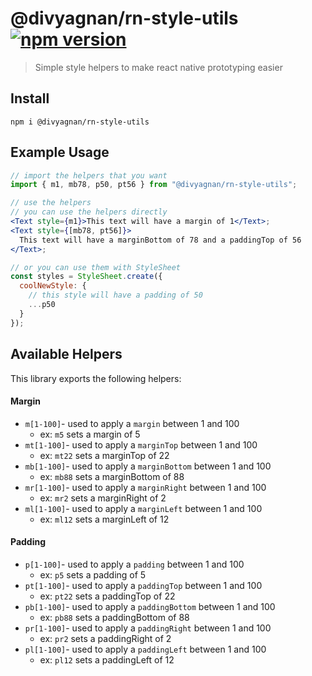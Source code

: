 # @divyagnan/rn-style-utils [![npm version](https://badge.fury.io/js/%40divyagnan%2Frn-style-utils.svg)](https://badge.fury.io/js/%40divyagnan%2Frn-style-utils)

> Simple style helpers to make react native prototyping easier

## Install

```
npm i @divyagnan/rn-style-utils
```

## Example Usage

```jsx
// import the helpers that you want
import { m1, mb78, p50, pt56 } from "@divyagnan/rn-style-utils";

// use the helpers
// you can use the helpers directly
<Text style={m1}>This text will have a margin of 1</Text>;
<Text style={[mb78, pt56]}>
  This text will have a marginBottom of 78 and a paddingTop of 56
</Text>;

// or you can use them with StyleSheet
const styles = StyleSheet.create({
  coolNewStyle: {
    // this style will have a padding of 50
    ...p50
  }
});
```

## Available Helpers

This library exports the following helpers:

#### Margin

* `m[1-100]`- used to apply a `margin` between 1 and 100
  * ex: `m5` sets a margin of 5
* `mt[1-100]`- used to apply a `marginTop` between 1 and 100
  * ex: `mt22` sets a marginTop of 22
* `mb[1-100]`- used to apply a `marginBottom` between 1 and 100
  * ex: `mb88` sets a marginBottom of 88
* `mr[1-100]`- used to apply a `marginRight` between 1 and 100
  * ex: `mr2` sets a marginRight of 2
* `ml[1-100]`- used to apply a `marginLeft` between 1 and 100
  * ex: `ml12` sets a marginLeft of 12

#### Padding

* `p[1-100]`- used to apply a `padding` between 1 and 100
  * ex: `p5` sets a padding of 5
* `pt[1-100]`- used to apply a `paddingTop` between 1 and 100
  * ex: `pt22` sets a paddingTop of 22
* `pb[1-100]`- used to apply a `paddingBottom` between 1 and 100
  * ex: `pb88` sets a paddingBottom of 88
* `pr[1-100]`- used to apply a `paddingRight` between 1 and 100
  * ex: `pr2` sets a paddingRight of 2
* `pl[1-100]`- used to apply a `paddingLeft` between 1 and 100
  * ex: `pl12` sets a paddingLeft of 12
